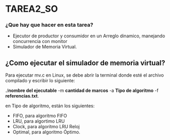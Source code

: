 # TAREA2_SO
### ¿Que hay que hacer en esta tarea?
- Ejecutor de productor y consumidor en un Arreglo dinamico, manejando concurrencia con monitor
- Simulador de Memoria Virtual. 



## ¿Como ejecutar el simulador de memoria virtual?
Para ejecutar mv.c en Linux, se debe abrir la terminal donde esté el archivo compilado y escribir lo siguiente:

./**nombre del ejecutable** -m **cantidad de marcos** -a **Tipo de algoritmo** -f **referencias.txt**.

en Tipo de algoritmo, están los siguientes:
- FIFO, para algoritmo FIFO
- LRU, para algortimo LRU
- Clock, para algoritmo LRU Reloj
- Optimal, para algoritmo Óptimo. 

